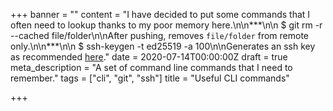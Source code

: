 +++
banner = ""
content = "I have decided to put some commands that I often need to lookup thanks to my poor memory here.\n\n***\n\n    $ git rm -r --cached file/folder\n\nAfter pushing, removes `file/folder` from remote only.\n\n***\n\n    $ ssh-keygen -t ed25519 -a 100\n\nGenerates an ssh key as recommended [here](https://stribika.github.io/2015/01/04/secure-secure-shell.html)."
date = 2020-07-14T00:00:00Z
draft = true
meta_description = "A set of command line commands that I need to remember."
tags = ["cli", "git", "ssh"]
title = "Useful CLI commands"

+++
